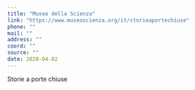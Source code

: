 ```yaml
---
title: "Museo della Scienza"
link: "https://www.museoscienza.org/it/storieaportechiuse"
phone: ""
mail: ""
address: ""
coord: ""
source: ""
date: 2020-04-02
---
```


Storie a porte chiuse
